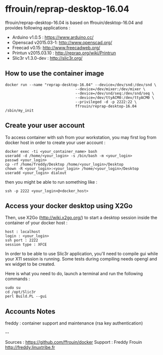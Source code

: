 # ffrouin/reprap-desktop-16.04

ffrouin/reprap-desktop-16.04 is based on ffrouin/desktop-16.04 and provides following applications :
   - Arduino v1.0.5 : https://www.arduino.cc/
   - Openscad v2015.03-1: http://www.openscad.org/
   - Freecad v0.15: http://www.freecadweb.org/
   - Printun v2015.03.10 : http://reprap.org/wiki/Printrun
   - Slic3r v1.3.0-dev : http://slic3r.org/

## How to use the container image

	docker run --name "reprap-desktop-16.04" --device=/dev/snd:/dev/snd \
									--device=/dev/mixer:/dev/mixer \
									--device=/dev/snd/seq:/dev/snd/seq \
									--device=/dev/ttyACM0:/dev/ttyACM0 \
									--privileged -d -p 2222:22 \
									ffrouin/reprap-desktop-16.04 /sbin/my_init

## Create your user account

To access container with ssh from your workstation, you may first log from docker host in order to create your user account :

	docker exec -ti <your_container_name> bash
	useradd -d /home/<your_login> -s /bin/bash -m <your_login>
	passwd <your_login>
	cp -rf /home/freddy/Desktop /home/<your_login>/Desktop
	chown -R <your_login>:<your_login> /home/<your_login>/Desktop
	useradd <your_login> dialout

then you might be able to run something like :

	ssh -p 2222 <your_login>@<docker_host>

## Access your docker desktop using X2Go

Then, use X2Go (http://wiki.x2go.org/) to start a desktop session inside the container of your docker host :

	host : localhost
	login : <your_login>
	ssh port : 2222
	session type : XFCE


In order to be able to use Slic3r application, you'll need to compile gui
while your X11 session is running. Some tests during compiling needs opengl
and wx widget to be created.

Here is what you need to do, launch a terminal and run the following commands :

	sudo su
	cd /opt/Slic3r
	perl Build.PL --gui


## Accounts Notes

freddy : container support and maintenance (rsa key authentication)

--

Sources : https://github.com/ffrouin/docker
Support : Freddy Frouin http://freddy.linuxtribe.fr


